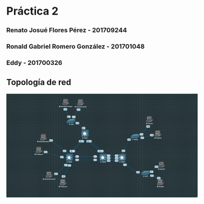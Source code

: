 # Práctica 2

### Renato Josué Flores Pérez 	  - 201709244
### Ronald Gabriel Romero González - 201701048
### Eddy			- 201700326

## Topología de red
![image](images/topologia.png)
